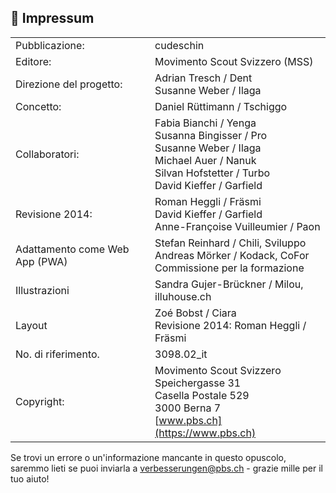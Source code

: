 🤘 Impressum
----

| | |
|---|---|
| Pubblicazione: | cudeschin |
| Editore: | Movimento Scout Svizzero (MSS) |
| Direzione del progetto: | Adrian Tresch / Dent <br>Susanne Weber / Ilaga |
| Concetto: | Daniel Rüttimann / Tschiggo |
| Collaboratori: | Fabia Bianchi / Yenga<br>Susanna Bingisser / Pro<br> Susanne Weber / Ilaga<br> Michael Auer / Nanuk<br> Silvan Hofstetter / Turbo<br> David Kieffer / Garfield<br> |
| Revisione 2014: | Roman Heggli / Fräsmi<br> David Kieffer / Garfield<br> Anne-Françoise Vuilleumier / Paon
| Adattamento come Web App (PWA)| Stefan Reinhard / Chili, Sviluppo <br> Andreas Mörker / Kodack, CoFor <br> Commissione per la formazione |
| Illustrazioni | Sandra Gujer-Brückner / Milou, illuhouse.ch |
| Layout | Zoé Bobst / Ciara <br>Revisione 2014: Roman Heggli / Fräsmi |
| No. di riferimento. |	3098.02_it |
| Copyright: | 	Movimento Scout Svizzero <br>Speichergasse 31<br>Casella Postale 529<br>3000 Berna 7<br>[www.pbs.ch](https://www.pbs.ch) |


Se trovi un errore o un'informazione mancante in questo opuscolo, saremmo lieti se puoi inviarla a [verbesserungen@pbs.ch](mailto:verbesserungen@pbs.ch) - grazie mille per il tuo aiuto!
